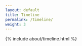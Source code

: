 ```yaml
---
layout: default
title: Timeline
permalink: /timeline/
weight: 3
---
```


<div class="row">
{% include about/timeline.html %}
</div>

<!-- <div class="row">
{% include about/skills.html title="Programming Skills" source=site.data.programming-skills %}
{% include about/skills.html title="Other Skills" source=site.data.other-skills %}
</div> -->
